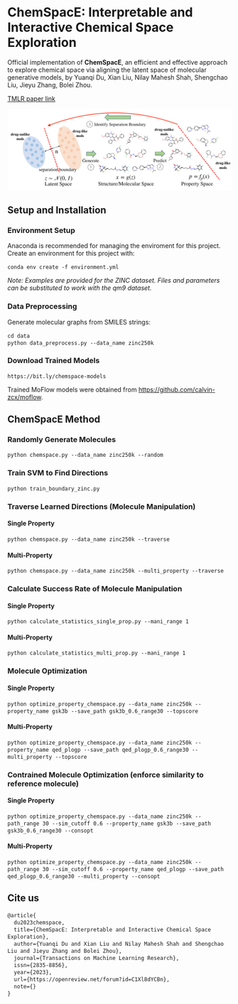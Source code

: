 # ChemSpacE: Interpretable and Interactive Chemical Space Exploration

Official implementation of **ChemSpacE**, an efficient and effective approach to explore chemical space via aligning the latent space of molecular generative models, by Yuanqi Du, Xian Liu, Nilay Mahesh Shah, Shengchao Liu, Jieyu Zhang, Bolei Zhou.

[TMLR paper link](https://openreview.net/forum?id=C1Xl8dYCBn)

![](img/chemspace_framework.png)

## Setup and Installation

### Environment Setup
Anaconda is recommended for managing the enviroment for this project. 
Create an environment for this project with:
```
conda env create -f environment.yml
```

*Note: Examples are provided for the ZINC dataset. Files and parameters can be substituted to work with the qm9 dataset.* 

### Data Preprocessing

Generate molecular graphs from SMILES strings:
```
cd data
python data_preprocess.py --data_name zinc250k
```

### Download Trained Models
```
https://bit.ly/chemspace-models
```
Trained MoFlow models were obtained from https://github.com/calvin-zcx/moflow. 


## ChemSpacE Method

### Randomly Generate Molecules 
```
python chemspace.py --data_name zinc250k --random
```

### Train SVM to Find Directions
```
python train_boundary_zinc.py
```

### Traverse Learned Directions (Molecule Manipulation)
#### Single Property
```
python chemspace.py --data_name zinc250k --traverse
```
#### Multi-Property
```
python chemspace.py --data_name zinc250k --multi_property --traverse
```

### Calculate Success Rate of Molecule Manipulation
#### Single Property
```
python calculate_statistics_single_prop.py --mani_range 1
```
#### Multi-Property
```
python calculate_statistics_multi_prop.py --mani_range 1
```

### Molecule Optimization
#### Single Property
```
python optimize_property_chemspace.py --data_name zinc250k --property_name gsk3b --save_path gsk3b_0.6_range30 --topscore
```
#### Multi-Property
```
python optimize_property_chemspace.py --data_name zinc250k --property_name qed_plogp --save_path qed_plogp_0.6_range30 --multi_property --topscore
```

### Contrained Molecule Optimization (enforce similarity to reference molecule)
#### Single Property
```
python optimize_property_chemspace.py --data_name zinc250k --path_range 30 --sim_cutoff 0.6 --property_name gsk3b --save_path gsk3b_0.6_range30 --consopt
```
#### Multi-Property
```
python optimize_property_chemspace.py --data_name zinc250k --path_range 30 --sim_cutoff 0.6 --property_name qed_plogp --save_path qed_plogp_0.6_range30 --multi_property --consopt
```

## Cite us
```
@article{
  du2023chemspace,
  title={ChemSpacE: Interpretable and Interactive Chemical Space Exploration},
  author={Yuanqi Du and Xian Liu and Nilay Mahesh Shah and Shengchao Liu and Jieyu Zhang and Bolei Zhou},
  journal={Transactions on Machine Learning Research},
  issn={2835-8856},
  year={2023},
  url={https://openreview.net/forum?id=C1Xl8dYCBn},
  note={}
}
```
